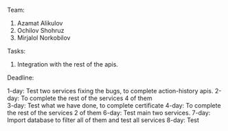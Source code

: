 Team: 

1. Azamat Alikulov
2. Ochilov Shohruz
3. Mirjalol Norkobilov 

Tasks: 

1. Integration with the rest of the apis.

Deadline: 

1-day: Test two services fixing the bugs, to complete action-history apis.
2-day: To complete the rest of the services 4 of them\
3-day: Test what we have done, to complete certificate 
4-day: To complete the rest of the services 2 of them
6-day: Test main two services. 
7-day: Import database to filter all of them and test all services
8-day: Test